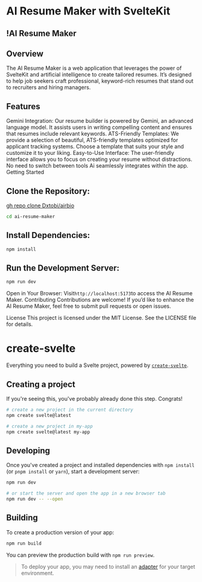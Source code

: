 
# AI Resume Maker with SvelteKit
## !AI Resume Maker

## Overview
The AI Resume Maker is a web application that leverages the power of SvelteKit and artificial intelligence to create tailored resumes. It’s designed to help job seekers craft professional, keyword-rich resumes that stand out to recruiters and hiring managers.

## Features
Gemini Integration: Our resume builder is powered by Gemini, an advanced language model. It assists users in writing compelling content and ensures that resumes include relevant keywords.
ATS-Friendly Templates: We provide a selection of beautiful, ATS-friendly templates optimized for applicant tracking systems. Choose a template that suits your style and customize it to your liking.
Easy-to-Use Interface: The user-friendly interface allows you to focus on creating your resume without distractions. No need to switch between tools Ai seamlessly integrates within the app.
Getting Started
## Clone the Repository:
[gh repo clone Dxtobi/airbio](https://github.com/Dxtobi/airbio.git)
```bash
cd ai-resume-maker
```

## Install Dependencies:
```bash
npm install
```

## Run the Development Server:
```bash
npm run dev
```

Open in Your Browser: Visit` http://localhost:5173 `to access the AI Resume Maker.
Contributing
Contributions are welcome! If you’d like to enhance the AI Resume Maker, feel free to submit pull requests or open issues.

License
This project is licensed under the MIT License. See the LICENSE file for details.




# create-svelte

Everything you need to build a Svelte project, powered by [`create-svelte`](https://github.com/sveltejs/kit/tree/main/packages/create-svelte).

## Creating a project

If you're seeing this, you've probably already done this step. Congrats!

```bash
# create a new project in the current directory
npm create svelte@latest

# create a new project in my-app
npm create svelte@latest my-app
```

## Developing

Once you've created a project and installed dependencies with `npm install` (or `pnpm install` or `yarn`), start a development server:

```bash
npm run dev

# or start the server and open the app in a new browser tab
npm run dev -- --open
```

## Building

To create a production version of your app:

```bash
npm run build
```

You can preview the production build with `npm run preview`.

> To deploy your app, you may need to install an [adapter](https://kit.svelte.dev/docs/adapters) for your target environment.


